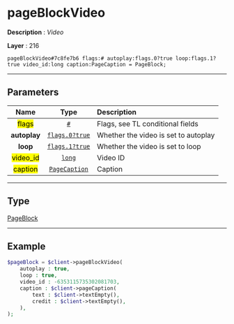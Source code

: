 # pageBlockVideo

**Description** : *Video*

**Layer** : 216

```tl
pageBlockVideo#7c8fe7b6 flags:# autoplay:flags.0?true loop:flags.1?true video_id:long caption:PageCaption = PageBlock;
```

---

## Parameters

| Name | Type | Description |
| :---: | :---: | :--- |
| <mark>flags</mark> | [`#`](type/#) | Flags, see TL conditional fields |
| **autoplay** | [`flags.0?true`](type/true) | Whether the video is set to autoplay |
| **loop** | [`flags.1?true`](type/true) | Whether the video is set to loop |
| <mark>video_id</mark> | [`long`](type/long) | Video ID |
| <mark>caption</mark> | [`PageCaption`](type/PageCaption) | Caption |

---

## Type

[PageBlock](type/PageBlock)

---

## Example

```php
$pageBlock = $client->pageBlockVideo(
	autoplay : true,
	loop : true,
	video_id : -6353115735302081703,
	caption : $client->pageCaption(
		text : $client->textEmpty(),
		credit : $client->textEmpty(),
	),
);
```